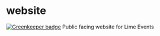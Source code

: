 # website

[![Greenkeeper badge](https://badges.greenkeeper.io/LimeEvents/website.svg)](https://greenkeeper.io/)
Public facing website for Lime Events
